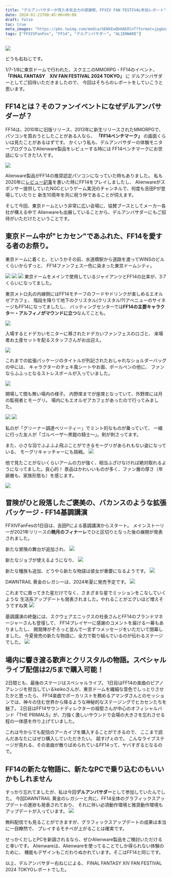 ```yaml
---
title: "デルアンバサダーが見た本気全力の感謝祭、FFXIV FAN FESTIVAL参加レポート"
date: 2024-01-21T00:45:06+09:00
draft: false
toc: true
meta_images: "https://pbs.twimg.com/media/GEWkEwQbUAE0lnT?format=jpg&name=large" 
tags: ["FFXIVFanFes", "FF14", "デルアンバサダー", "ALIENWARE"]
---
```



![](https://pbs.twimg.com/media/GEWjh7Oa0AAEjyX?format=jpg&name=large)

どうも右ねじです。

1/7-1/8に東京ドームで行われた、スクエニのMMORPG・FF14のイベント、
**「FINAL FANTASY　XIV FAN FESTIVAL 2024 TOKYO」** に
デルアンバサダーとしてご招待いただきましたので、
今回はそちらのレポートをしていこうと思います。

<!--more-->

## FF14とは？そのファンイベントになぜデルアンバサダーが？

FF14は、2010年に旧版リリース、2013年に新生リリースされたMMORPGで、
パソコンを買おうとしたことがある人なら、 **「FF14ベンチマーク」** の画面くらいは見たことがあるはずです。
かくいう私も、デルアンバサダーの体験モニタープログラムでAlienware製品をレビューする時には
FF14ベンチマークにお世話になってきた1人です。

![](https://pbs.twimg.com/media/GEWk4s2aAAABhG-?format=jpg&name=large)


Alienware製品がFF14の推奨認定パソコンになっていた時もありました。
私も2020年に[レビュー記事](https://www.rightscrew.com/ja/posts/2020-03-20-dell-ambassador-alienware-m15-r2/#視線でゲームを制御tobii-eye-tracking)を書いた時にFF14をプレイしましたし、
Alienwareがスポンサー提供していたNGCというゲーム実況のチャンネルで、何度も吉田Pが登場していたりと
新生10周年を共に祝う仲であることが伺えます。

そして今回、東京ドームという非常に広い会場に、協賛ブースとしてメーカー各社が構える中で
Alienwareも出展していることから、デルアンバサダーにもご招待がいただけたということです。

## 東京ドーム中が"ヒカセン"であふれた、FF14を愛する者のお祭り。

東京ドームに着くと、というかその前、水道橋駅から道路を渡ってWINSのビルくらいからずっと、
FF14ファンフェス一色に染まった東京ドームシティ。

![](https://pbs.twimg.com/media/GEWjZKSa0AASaKM?format=jpg&name=large)
![](https://pbs.twimg.com/media/GEWjbAxaMAAcdxz?format=jpg&name=large)
![](https://pbs.twimg.com/media/GEWkQb9bYAAQgqk?format=jpg&name=large)
東京ドームをメインで使用しているジャイアンツとFF14の比率が、3:7くらいになってました。

東京メトロ丸の内線側にはFF14モチーフのフードやドリンクが楽しめるエオルゼアカフェ、
階段を降りて地下のクリスタル(クリスタル!?)アベニューのサイネージもFF14になってましたし、
バッティングセンターでは**FF14の主要キャラクター・アルフィノがマウンドに立つ**なんてことも。


![](https://pbs.twimg.com/media/GEWq86rb0AAjPcO?format=jpg&name=large)

入場するとドデカいモニターに移されたドデカいファンフェスのロゴと、
来場者お土産セットを配るスタッフさんがお出迎え。

![](https://pbs.twimg.com/media/GEWjciZb0AAFeZX?format=jpg&name=large)

これまでの拡張パッケージのタイトルが列記されたおしゃれなショルダーバッグの中には、
キャラクターのチェキ風シートやお面、ボールペンの他に、
ファンならふふっとなるストレスボールが入っていました。

![](https://pbs.twimg.com/media/GEWq7CJbAAAhWE4?format=jpg&name=large)

開場して間も無い場内の様子。
内野席までが座席となっていて、外野席には月の監視者とモーグリ。
場内にもエオルゼアカフェがあったので行ってみました。

![](https://pbs.twimg.com/media/GEWkaSBbcAA7YeE?format=jpg&name=large)
![](https://pbs.twimg.com/media/GEWkdBebgAAh2eO?format=jpg&name=large)

私のが「グリーナー調達ベリーティー」でミント的なものが乗っていて、
一緒に行った友人が「ゴルベーザ～黒鎧の騎士～」。剣が刺さってます。

また、小さな羽でふよふよ飛ぶことができるモーグリがあられもない姿になっている、
モーグリキャッチャーにも挑戦。
![](https://pbs.twimg.com/media/GEWkYGeakAEkikN?format=jpg&name=large)

他で見たことがないくらいアームの力が強く、相当ふざけなければ絶対取れるようになってました。良心的！
景品はかわいいものが多く、ファン層の厚さ（年齢層も、家族形態も）を感じます。

![](https://fanfest.finalfantasyxiv.com/2023-24/jp/static/d239a1f040a20b01a19489cad16e8ee1/35109/rect_moogle_catcher.webp)

## 冒険がひと段落したご褒美の、バカンスのような拡張パッケージ - FF14基調講演

FFXIVFanFesの1日目は、吉田Pによる基調講演からスタート。
メインストーリーが2021年リリースの**暁月のフィナーレ**でひと区切りとなった後の展開が発表されました。

新たな冒険の舞台が追加され、
![](https://pbs.twimg.com/media/GEWjvtEaQAAPeKH?format=jpg&name=large)

新たなジョブが使えるようになり、
![](https://pbs.twimg.com/media/GEWjpoqbEAANb2r?format=jpg&name=large)

新たな種族も追加、どうやら新たな物語は彼女が重要になるようです。
![](https://pbs.twimg.com/media/GEWjrfFawAAGhBK?format=jpg&name=large)

DAWNTRAIL 黄金のレガシーは、2024年夏に発売予定です。
![](https://pbs.twimg.com/media/GEWjuCibsAAiQcj?format=jpg&name=large)

これまでに救ってきた星だけでなく、さまざまな星でミッションをこなしていくような
生活系アップデートも発表されました。やれることがエグいほど増えそうですね笑
![](https://pbs.twimg.com/media/GEWjzuxbsAAOcfg?format=jpg&name=large)

基調講演の終盤には、スクウェアエニックスの社長さんとFF14のブランドマネージャーさんも登壇して、
FF14プレイヤーに感謝のコメントを届ける一幕もありましたし、
開発陣がぞろっと並んで一言ずつメッセージをいただいて閉幕しました。
今夏発売の新たな物語に、全力で取り組んでいるのが伝わるステージでした。
![](https://pbs.twimg.com/media/GEWj6hFbEAA7cO-?format=jpg&name=large)


## 場内に響き渡る歌声とクリスタルの物語。スペシャルライブ配信は2/5まで購入可能！
2日間とも、最後のステージはスペシャルライブ。
1日目はFF14の楽曲のピアノアレンジを担当しているkeikoさんが、東京ドームを繊細な音色でしっとりさせたかと思ったら、
FF14楽曲でボーカリストを務めるアマンダさんとのセッションでは、神々の住む世界から降るような神秘的なステージングでヒカセンたちを魅了。
2日目はFF14サウンドディレクターの祖堅さんが中心のオフィシャルバンド「THE PRIMALS」が、力強く激しいサウンドで会場の大きさを忘れさせる程の一体感を作り上げていました。

これは今からでも配信のアーカイブを購入することができるので、
ここまで読んだあなたにはぜひ購入していただきたい。
超すげぇので。
こんなライブステージが見れる、その楽曲が散りばめられているFF14って、ヤバすぎるとなるので。


## FF14の新たな物語に、新たなPCで乗り込むのもいいかもしれません
すっかり忘れてましたが、私は今回**デルアンバサダー**として参加していたんでした。
今回DAWNTRAIL 黄金のレガシーと共に、FF14全体のグラフィックスアップデートの進捗も発表されており、
それに伴い必須動作環境と推奨動作環境もアップデートが入っています。
![](https://pbs.twimg.com/media/GEW4GUnbQAAX1Q7?format=jpg&name=large)

無料配信でも見ることができますが、グラフィックスアップデートの成果は本当に一目瞭然で、
プレイするモチベが上がることは確実です。

せっかくだしとPCを新調されるなら、ぜひAlienware製品をご検討いただけると幸いです。
Alienwareは、Alienwareを使ってることでしか得られない体験のために、
機能もデザインもこだわりぬかれています。そこはFF14と同じです。

以上、デルアンバサダー右ねじによる、
FINAL FANTASY XIV FAN FESTIVAL 2024 TOKYOレポートでした。
